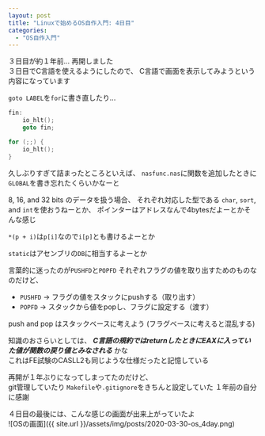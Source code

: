 ```yaml
---
layout: post
title: "Linuxで始めるOS自作入門: 4日目"
categories:
  - "OS自作入門"
---
```


３日目が約１年前...
再開しました  
３日目でC言語を使えるようにしたので、
C言語で画面を表示してみようという内容になっています

`goto LABEL`を`for`に書き直したり...
```c
fin:
    io_hlt();
    goto fin;
```
```c
for (;;) {
    io_hlt();
}
```

久しぶりすぎて詰まったところといえば、
`nasfunc.nas`に関数を追加したときに`GLOBAL`を書き忘れたくらいかなーと

8, 16, and 32 bits
のデータを扱う場合、
それぞれ対応した型である
`char`, `sort`, and `int`を使おうねーとか、
ポインターはアドレスなんで4bytesだよーとかそんな感じ

`*(p + i)`は`p[i]`なので`i[p]`とも書けるよーとか

`static`はアセンブリの`DB`に相当するよーとか

言葉的に迷ったのが`PUSHFD`と`POPFD`
それぞれフラグの値を取り出すためのものなのだけど、
- `PUSHFD` -> フラグの値をスタックにpushする（取り出す）
- `POPFD` -> スタックから値をpopし、フラグに設定する（渡す）

push and pop はスタックベースに考えよう
(フラグベースに考えると混乱する)

知識のおさらいとしては、
***C言語の規約ではreturnしたときにEAXに入っていた値が関数の戻り値とみなされる***
かな  
これはFE試験のCASLL2も同じような仕様だったと記憶している

再開が１年ぶりになってしまってたのだけど、  
git管理していたり
`Makefile`や`.gitignore`をきちんと設定していた
１年前の自分に感謝

４日目の最後には、こんな感じの画面が出来上がっていたよ  
![OSの画面]({{ site.url }}/assets/img/posts/2020-03-30-os_4day.png)
